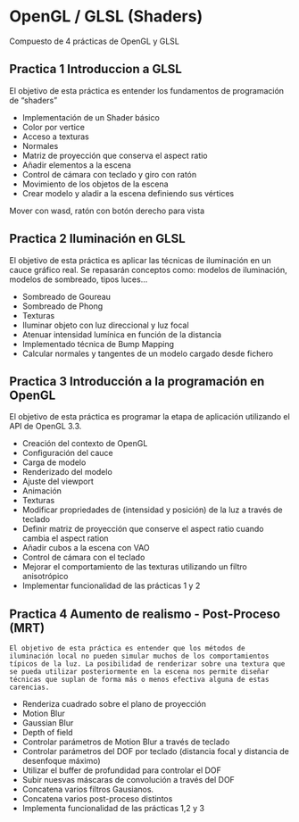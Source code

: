# OpenGL / GLSL (Shaders)

Compuesto de 4 prácticas de OpenGL y GLSL

## Practica 1 Introduccion a GLSL
El objetivo de esta práctica es entender los fundamentos de programación de “shaders”
* Implementación de un Shader básico
* Color por vertice
* Acceso a texturas
* Normales
* Matriz de proyección que conserva el aspect ratio
* Añadir elementos a la escena
* Control de cámara con teclado y giro con ratón
* Movimiento de los objetos de la escena
* Crear modelo y aladir a la escena definiendo sus vértices

Mover con wasd, ratón con botón derecho para vista


## Practica 2 Iluminación en GLSL
El objetivo de esta práctica es aplicar las técnicas de iluminación en un cauce gráfico real.
Se repasarán conceptos como: modelos de iluminación, modelos de sombreado, tipos luces… 

* Sombreado de Goureau
* Sombreado de Phong
* Texturas
* Iluminar objeto con luz direccional y luz focal
* Atenuar intensidad lumínica en función de la distancia
* Implementado técnica de Bump Mapping
* Calcular normales y tangentes de un modelo cargado desde fichero


## Practica 3 Introducción a la programación en OpenGL
El objetivo de esta práctica es programar la etapa de aplicación utilizando el API de OpenGL 3.3.

* Creación del contexto de OpenGL
* Configuración del cauce
* Carga de modelo
* Renderizado del modelo
* Ajuste del viewport
* Animación
* Texturas
* Modificar propriedades de (intensidad y posición) de la luz a través de teclado
* Definir matriz de proyección que conserve el aspect ratio cuando cambia el aspect ration
* Añadir cubos a la escena con VAO
* Control de cámara con el teclado
* Mejorar el comportamiento de las texturas utilizando un filtro anisotrópico
* Implementar funcionalidad de las prácticas 1 y 2

## Practica 4 Aumento de realismo - Post-Proceso (MRT)
	El objetivo de esta práctica es entender que los métodos de iluminación local no pueden simular muchos de los comportamientos típicos de la luz. La posibilidad de renderizar sobre una textura que se pueda utilizar posteriormente en la escena nos permite diseñar técnicas que suplan de forma más o menos efectiva alguna de estas carencias.
	
* Renderiza cuadrado sobre el plano de proyección
* Motion Blur
* Gaussian Blur
* Depth of field
* Controlar parámetros de Motion Blur a través de teclado
* Controlar parámetros del DOF por teclado (distancia focal y distancia de desenfoque máximo)
* Utilizar el buffer de profundidad para controlar el DOF
* Subir nuesvas máscaras de convolución a través del DOF
* Concatena varios filtros Gausianos.
* Concatena varios post-proceso distintos
* Implementa funcionalidad de las prácticas 1,2 y 3
